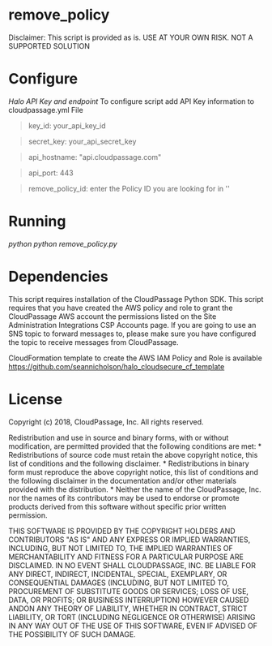 # remove_policy

Disclaimer: This script is provided as is. USE AT YOUR OWN RISK.
NOT A SUPPORTED SOLUTION

# Configure
*Halo API Key and endpoint*
To configure script add API Key information to cloudpassage.yml File
>key_id: your_api_key_id

>secret_key: your_api_secret_key

>api_hostname: "api.cloudpassage.com"

>api_port: 443

>remove_policy_id: enter the Policy ID you are looking for in ''



# Running
*python python remove_policy.py*

# Dependencies
This script requires installation of the CloudPassage Python SDK. This script requires that you have created the AWS policy and role to grant the CloudPassage AWS account the permissions listed on the Site Administration Integrations CSP Accounts page. If you are going to use an SNS topic to forward messages to, please make sure you have configured the topic to receive messages from CloudPassage.

CloudFormation template to create the AWS IAM Policy and Role is available https://github.com/seannicholson/halo_cloudsecure_cf_template


# License

Copyright (c) 2018, CloudPassage, Inc. All rights reserved.

Redistribution and use in source and binary forms, with or without modification, are permitted provided that the following conditions are met: * Redistributions of source code must retain the above copyright notice, this list of conditions and the following disclaimer. * Redistributions in binary form must reproduce the above copyright notice, this list of conditions and the following disclaimer in the documentation and/or other materials provided with the distribution. * Neither the name of the CloudPassage, Inc. nor the names of its contributors may be used to endorse or promote products derived from this software without specific prior written permission.

THIS SOFTWARE IS PROVIDED BY THE COPYRIGHT HOLDERS AND CONTRIBUTORS "AS IS" AND ANY EXPRESS OR IMPLIED WARRANTIES, INCLUDING, BUT NOT LIMITED TO, THE IMPLIED WARRANTIES OF MERCHANTABILITY AND FITNESS FOR A PARTICULAR PURPOSE ARE DISCLAIMED. IN NO EVENT SHALL CLOUDPASSAGE, INC. BE LIABLE FOR ANY DIRECT, INDIRECT, INCIDENTAL, SPECIAL, EXEMPLARY, OR CONSEQUENTIAL DAMAGES (INCLUDING, BUT NOT LIMITED TO, PROCUREMENT OF SUBSTITUTE GOODS OR SERVICES; LOSS OF USE, DATA, OR PROFITS; OR BUSINESS INTERRUPTION) HOWEVER CAUSED ANDON ANY THEORY OF LIABILITY, WHETHER IN CONTRACT, STRICT LIABILITY, OR TORT (INCLUDING NEGLIGENCE OR OTHERWISE) ARISING IN ANY WAY OUT OF THE USE OF THIS SOFTWARE, EVEN IF ADVISED OF THE POSSIBILITY OF SUCH DAMAGE.
